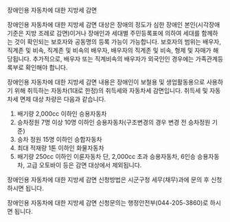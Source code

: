 장애인용 자동차에 대한 지방세 감면


장애인용 자동차에 대한 지방세 감면 대상은 장애의 정도가 심한 장애인 본인(시각장애 기준은 지방 조례로 감면)이거나  장애인과 세대별 주민등록표에 의하여 세대를 함께하는 것이 확인되는 보호자와 공동명의 등록 가능이 가능합니다.
보호자의 범위는 배우자, 직계존 및 비속, 직계존 및 비속의 배우자, 배우자의 직계존 및 비속, 형제 및 자매가 해당됩니다.
추가적으로, 배우자 또는 직계비속의 배우자가 외국인인 경우에는 가족관계등록부로 확인해야 합니다.


장애인용 자동차에 대한 지방세 감면 내용은 장애인이 보철용 및 생업활동용으로 사용하기 위해 취득하는 자동차(1대로 한정)의 취득세와 자동차세 감면입니다. 취득세 및 자동차세 면제 대상 차량은 다음과 같습니다.
1. 배기량 2,000cc 이하인 승용자동차
2. 승차정원 7명 이상 10명 이하인 승용자동차(구조변경의 경우 변경 전 승차정원 기준)
3. 승차 정원 15명 이하인 승합자동차
4. 최대 적재량 1톤 이하인 화물자동차
5. 배기량 250cc 이하인 이륜자동차
단, 2,000cc 초과 승용자동차, 6인승 승용자동차, 고급 오토바이 등은 감면 대상에서 제외됩니다.


장애인용 자동차에 대한 지방세 감면 신청방법은 시군구청 세무(채무)과에 문의 후 신청하시면 됩니다.


장애인용 자동차에 대한 지방세 감면 신청문의는 행정안전부(044-205-3860)로 하시면 됩니다.